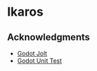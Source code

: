 # Ikaros

## Acknowledgments

* [Godot Jolt](https://github.com/godot-jolt/godot-jolt)
* [Godot Unit Test](https://github.com/bitwes/Gut)
